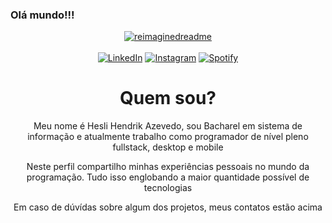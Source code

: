 ### Olá mundo!!!

<div align="center">
  <a href="">
  <img src="https://myreadme.vercel.app/api/embed/HesliZH?panels=userstatistics,toprepositories,toplanguages,commitgraph" alt="reimaginedreadme" />
  <br>
  <br>
  <a href="https://www.linkedin.com/in/hesli-azevedo-b20192193/" target="_blank"><img src="https://img.shields.io/badge/LinkedIn-%230077B5.svg?&style=flat-square&logo=linkedin&logoColor=white" alt="LinkedIn"></a>
  <a href="https://www.instagram.com/hesli_azevedo/" target="_blank"><img src="https://img.shields.io/badge/Instagram-%23E4405F.svg?&style=flat-square&logo=instagram&logoColor=white" alt="Instagram"></a>
  <a href="https://open.spotify.com/playlist/3gip7J90cWSUvwprcIeG8w?si=c9e8f91850524453" target="_blank"><img src="https://img.shields.io/badge/Spotify-%231ED760.svg?&style=flat-square&logo=spotify&logoColor=white" alt="Spotify"></a>

  <h1>Quem sou?</h1>
  <p>Meu nome é Hesli Hendrik Azevedo, sou Bacharel em sistema de informação e atualmente trabalho como programador de nível pleno fullstack, desktop e mobile</p>
  <p>Neste perfil compartilho minhas experiências pessoais no mundo da programação. Tudo isso englobando a maior quantidade possível de tecnologias</p>
  <p>Em caso de dúvídas sobre algum dos projetos, meus contatos estão acima</p>
</div>

 
